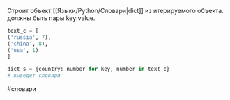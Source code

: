 
Строит объект [[Языки/Python/Словари|dict]] из итерируемого объекта. должны быть пары key:value.

```Python
text_c = [
('russia', 7),
('china', 8),
('usa', 1)
]

dict_s = {country: number for key, number in text_c}
# выведет словари
```


#словари